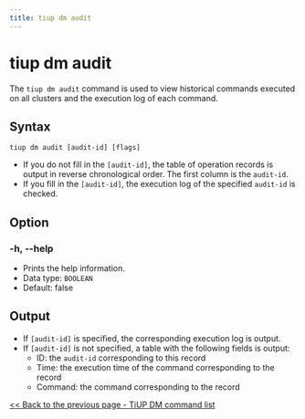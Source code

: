 ```yaml
---
title: tiup dm audit
---
```


# tiup dm audit

The `tiup dm audit` command is used to view historical commands executed on all clusters and the execution log of each command.

## Syntax

```shell
tiup dm audit [audit-id] [flags]
```

- If you do not fill in the `[audit-id]`, the table of operation records is output in reverse chronological order. The first column is the `audit-id`.
- If you fill in the `[audit-id]`, the execution log of the specified `audit-id` is checked.

## Option

### -h, --help

- Prints the help information.
- Data type: `BOOLEAN`
- Default: false

## Output

- If `[audit-id]` is specified, the corresponding execution log is output.
- If `[audit-id]` is not specified, a table with the following fields is output:
    - ID: the `audit-id` corresponding to this record
    - Time: the execution time of the command corresponding to the record
    - Command: the command corresponding to the record

[<< Back to the previous page - TiUP DM command list](/tiup/tiup-component-dm.md#command-list)

